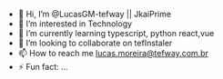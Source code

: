 - 👋 Hi, I’m @LucasGM-tefway || JkaiPrime
- 👀 I’m interested in Technology
- 🌱 I’m currently learning typescript, python react,vue
- 💞️ I’m looking to collaborate on tefInstaler
- 📫 How to reach me lucas.moreira@tefway.com.br
- ⚡ Fun fact: ...

<!---
LucasGM-tefway/LucasGM-tefway is a ✨ special ✨ repository because its `README.md` (this file) appears on your GitHub profile.
You can click the Preview link to take a look at your changes.
--->
